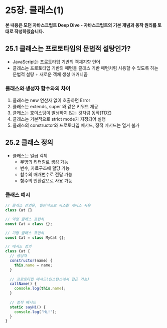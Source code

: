 # 25장. 클래스(1)

**본 내용은 모던 자바스크립트 Deep Dive - 자바스크립트의 기본 개념과 동작 원리를 토대로 작성하였습니다.**

## 25.1 클래스는 프로토타입의 문법적 설탕인가?

* JavaScript는 프로토타입 기반의 객체지향 언어
* 클래스는 프로토타입 기반의 패턴을 클래스 기반 패턴처럼 사용할 수 있도록 하는 문법적 설탕 + 새로운 객체 생성 매커니즘



### 클래스와 생성자 함수와의 차이

1. 클래스는 new 연산자 없이 호출하면 Error
2. 클래스는 extends, super 와 같은 키워드 제공
3. 클래스는 호이스팅이 발생하지 않는 것처럼 동작(TDZ)
4. 클래스는 기본적으로 strict mode가 지정되어 실행
5. 클래스의 constructor와 프로토타입 메서드, 정적 메서드는 열거 불가



## 25.2 클래스 정의

* 클래스는 일급 객체
  * 무명의 리터럴로 생성 가능
  * 변수, 자료구조에 할당 가능
  * 함수의 매개변수로 전달 가능
  * 함수의 반환값으로 사용 가능



### 클래스 예시

```JavaScript
// 클래스 선언문, 일반적으로 파스칼 케이스 사용
class Cat {}

// 익명 클래스 표현식
const Cat = class {};

// 기명 클래스 표현식
const Cat = class MyCat {};

// 메서드 정의
class Cat {
  // 생성자
  constructor(name) {
    this.name = name;
  }
  
  // 프로토타입 메서드(인스턴스에서 접근 가능)
  callName() {
    console.log(this.name);
  }
  
  // 정적 메서드
  static sayHi() {
    console.log('Hi!');
  }
}
```

